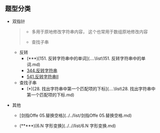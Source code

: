 ## 题型分类

- 双指针

  > - 多用于原地修改字符串内容， 这个也常用于数组原地修改内容
  >
  > - 查找子串

  - 反转
    - (***)[151. 反转字符串中的单词](..\..\list\151. 反转字符串中的单词.md)
    - [344.反转字符串](../../list/344.反转字符串.md)
    - [541.反转字符串II](../../list/541.反转字符串II.md)
  - 查找子串
    - (*)[28. 找出字符串中第一个匹配项的下标](..\..\list\28. 找出字符串中第一个匹配项的下标.md)

- 其他

  - [剑指Offe 05.替换空格](../../list/剑指Offe 05.替换空格.md)

  - (\*\****)[6.N 字形变换](../..//list/6.N 字形变换.md)

